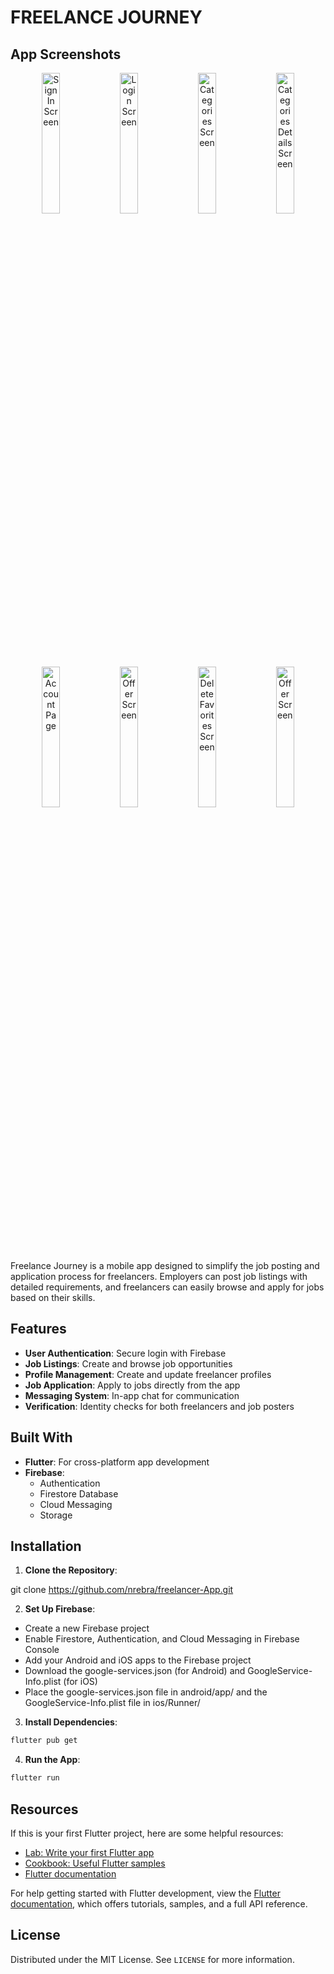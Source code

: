 # FREELANCE JOURNEY

## App Screenshots

<p align="center">
  <img src="./assets/signin_screen.png" alt="Sign In Screen" width="24%" />
  <img src="./assets/login_screen.png" alt="Login Screen" width="24%" />
  <img src="./assets/categories_screen.png" alt="Categories Screen" width="24%" />
  <img src="./assets/categories_details_screen.png" alt="Categories Details Screen" width="24%" />
</p>

<p align="center">
  <img src="./assets/account_page.png" alt="Account Page" width="24%" />
  <img src="./assets/offer_screen.png" alt="Offer Screen" width="24%" />
  <img src="./assets/delete_favorites_screen.png" alt="Delete Favorites Screen" width="24%" />
  <img src="./assets/offer_screen.png" alt="Offer Screen" width="24%" />
</p>


Freelance Journey is a mobile app designed to simplify the job posting and application process for freelancers. Employers can post job listings with detailed requirements, and freelancers can easily browse and apply for jobs based on their skills.

## Features

* **User Authentication**: Secure login with Firebase
* **Job Listings**: Create and browse job opportunities
* **Profile Management**: Create and update freelancer profiles
* **Job Application**: Apply to jobs directly from the app
* **Messaging System**: In-app chat for communication
* **Verification**: Identity checks for both freelancers and job posters

## Built With

* **Flutter**: For cross-platform app development
* **Firebase**:
  * Authentication
  * Firestore Database
  * Cloud Messaging
  * Storage

## Installation

1. **Clone the Repository**:

git clone https://github.com/nrebra/freelancer-App.git


2. **Set Up Firebase**:
* Create a new Firebase project
* Enable Firestore, Authentication, and Cloud Messaging in Firebase Console
* Add your Android and iOS apps to the Firebase project
* Download the google-services.json (for Android) and GoogleService-Info.plist (for iOS)
* Place the google-services.json file in android/app/ and the GoogleService-Info.plist file in ios/Runner/

3. **Install Dependencies**:
```bash
flutter pub get
```

4. **Run the App**:
```bash
flutter run
```

## Resources

If this is your first Flutter project, here are some helpful resources:

* [Lab: Write your first Flutter app](https://docs.flutter.dev/get-started/codelab)
* [Cookbook: Useful Flutter samples](https://docs.flutter.dev/cookbook)
* [Flutter documentation](https://docs.flutter.dev/)

For help getting started with Flutter development, view the [Flutter documentation](https://docs.flutter.dev/), which offers tutorials, samples, and a full API reference.

## License

Distributed under the MIT License. See `LICENSE` for more information.
